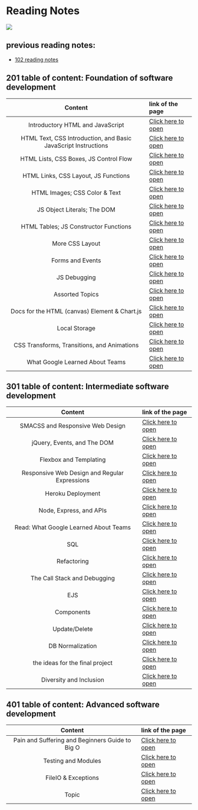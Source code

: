 # Reading Notes

![](https://www.lifewire.com/thmb/04MRjlpi7IdE9SEOymyTJ7ByVoE=/400x250/filters:no_upscale():max_bytes(150000):strip_icc()/GettyImages-663932038-6a057cdc923147bf99f1cee4654a1032.jpg)

## previous reading notes: 
* [102 reading notes](https://ebrahimayyad11.github.io/reading-notes/)



## 201 table of content: Foundation of software development

|Content|link of the page|
|:-----:|:---------------|
|Introductory HTML and JavaScript|[Click here to open](class-01)|
|HTML Text, CSS Introduction, and Basic JavaScript Instructions|[Click here to open](class-02)|
|HTML Lists, CSS Boxes, JS Control Flow|[Click here to open](class-03)|
|HTML Links, CSS Layout, JS Functions|[Click here to open](class-04)|
|HTML Images; CSS Color & Text|[Click here to open](class-05)|
|JS Object Literals; The DOM|[Click here to open](class-06)|
|HTML Tables; JS Constructor Functions|[Click here to open](class-07)|
|More CSS Layout|[Click here to open](class-08)|
|Forms and Events|[Click here to open](class-09)|
|JS Debugging|[Click here to open](class-10)|
|Assorted Topics|[Click here to open](class-11)|
|Docs for the HTML (canvas) Element & Chart.js|[Click here to open](class-12)|
|Local Storage|[Click here to open](class-13)|
|CSS Transforms, Transitions, and Animations|[Click here to open](class-14a)|
|What Google Learned About Teams|[Click here to open](class-14b)|



## 301 table of content: Intermediate software development


|Content|link of the page|
|:-----:|:---------------|
|SMACSS and Responsive Web Design|[Click here to open](301-class-01)|
|jQuery, Events, and The DOM|[Click here to open](301-class-02)|
|Flexbox and Templating|[Click here to open](301-class-03)|
|Responsive Web Design and Regular Expressions|[Click here to open](301-class-04)|
|Heroku Deployment|[Click here to open](301-class-05)|
|Node, Express, and APIs|[Click here to open](301-class-06)|
|Read: What Google Learned About Teams|[Click here to open](301-class-07)|
|SQL|[Click here to open](301-class-08)|
|Refactoring|[Click here to open](301-class-09)|
|The Call Stack and Debugging|[Click here to open](301-class-10)|
|EJS|[Click here to open](301-class-11)|
|Components|[Click here to open](301-class-12)|
|Update/Delete|[Click here to open](301-class-13)|
|DB Normalization|[Click here to open](301-class-14a)|
|the ideas for the final project|[Click here to open](301-class-14b)|
|Diversity and Inclusion|[Click here to open](301-class-15)|




## 401 table of content: Advanced software development


|Content|link of the page|
|:-----:|:---------------|
|Pain and Suffering and Beginners Guide to Big O|[Click here to open](401-class-01)|
|Testing and Modules|[Click here to open](401-class-02)|
|FileIO & Exceptions|[Click here to open](401-class-03)|
|Topic|[Click here to open](401-class-04)|


